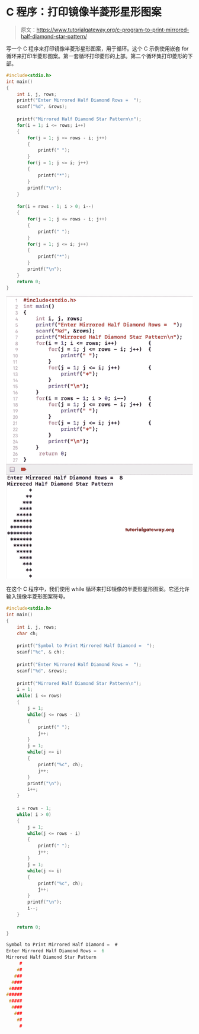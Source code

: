 # C 程序：打印镜像半菱形星形图案

> 原文：<https://www.tutorialgateway.org/c-program-to-print-mirrored-half-diamond-star-pattern/>

写一个 C 程序来打印镜像半菱形星形图案，用于循环。这个 C 示例使用嵌套 for 循环来打印半菱形图案。第一套循环打印菱形的上部。第二个循环集打印菱形的下部。

```c
#include<stdio.h>
int main()
{
 	int i, j, rows; 
 	printf("Enter Mirrored Half Diamond Rows =  ");
 	scanf("%d", &rows);

    printf("Mirrored Half Diamond Star Pattern\n");
	for(i = 1; i <= rows; i++)
	{
		for(j = 1; j <= rows - i; j++)
		{
			printf(" ");
		}
        for(j = 1; j <= i; j++)
        {
            printf("*");
        }
		printf("\n");
	}

    for(i = rows - 1; i > 0; i--)
	{
		for(j = 1; j <= rows - i; j++)
		{
			printf(" ");
		}
        for(j = 1; j <= i; j++)
        {
            printf("*");
        }
		printf("\n");
	}
 	return 0;
}
```

![C Program to Print Mirrored Half Diamond Star Pattern 1](img/a746bcb2f760eebbc5da0ad7c8cf267e.png)

在这个 C 程序中，我们使用 while 循环来打印镜像的半菱形星形图案。它还允许输入镜像半菱形图案符号。

```c
#include<stdio.h>
int main()
{
 	int i, j, rows; 
	char ch;

    printf("Symbol to Print Mirrored Half Diamond =  ");
    scanf("%c", & ch);

 	printf("Enter Mirrored Half Diamond Rows =  ");
 	scanf("%d", &rows);

    printf("Mirrored Half Diamond Star Pattern\n");
	i = 1;
	while( i <= rows)
	{
		j = 1;
		while(j <= rows - i)
		{
			printf(" ");
			j++;
		}
		j = 1;
        while(j <= i)
        {
            printf("%c", ch);
			j++;
        }
		printf("\n");
		i++;
	}

	i = rows - 1;
    while( i > 0)
	{
		j = 1;
		while(j <= rows - i)
		{
			printf(" ");
			j++;
		}
		j = 1;
        while(j <= i)
        {
            printf("%c", ch);
			j++;
        }
		printf("\n");
		i--;
	}

 	return 0;
}
```

```c
Symbol to Print Mirrored Half Diamond =  #
Enter Mirrored Half Diamond Rows =  6
Mirrored Half Diamond Star Pattern
     #
    ##
   ###
  ####
 #####
######
 #####
  ####
   ###
    ##
     #
```
